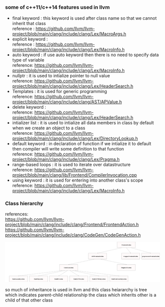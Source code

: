 ## 
### some of c++11/c++14 features used in llvm

* final keyword : this keyword is used after class name so that we cannot inherit that class   
reference : https://github.com/llvm/llvm-project/blob/main/clang/include/clang/Lex/MacroArgs.h  
* explicit keyword :   
reference : https://github.com/llvm/llvm-project/blob/main/clang/include/clang/Lex/MacroInfo.h    
* auto keyword : if use auto keyword then there is no need to specify data type of variable    
reference: https://github.com/llvm/llvm-project/blob/main/clang/include/clang/Lex/MacroInfo.h  
* nullptr : it is used to intialize pointer to null value  
reference: https://github.com/llvm/llvm-project/blob/main/clang/include/clang/Lex/HeaderSearch.h  
* Templates : it is used for generic programming    
reference: https://github.com/llvm/llvm-project/blob/main/clang/include/clang/AST/APValue.h  
* delete keyword :             
reference: https://github.com/llvm/llvm-project/blob/main/clang/include/clang/Lex/HeaderSearch.h  
* intializer list : it is used to intialize all data members in class by default when we create an object to a class   
reference: https://github.com/llvm/llvm-project/blob/main/clang/include/clang/Lex/DirectoryLookup.h  
* default  keyword : in declaration of function if we intialize it to default then compiler will write some definition to that function   
reference: https://github.com/llvm/llvm-project/blob/main/clang/include/clang/Lex/Pragma.h  
* range-based loops : it is used to iterate over datastructure     
reference: https://github.com/llvm/llvm-project/blob/main/clang/lib/Frontend/CompilerInvocation.cpp
* using keyword :  it is used for entering into another class's scope  
reference: https://github.com/llvm/llvm-project/blob/main/clang/include/clang/Lex/MacroInfo.h  


### Class hierarchy
references:  
  https://github.com/llvm/llvm-project/blob/main/clang/include/clang/Frontend/FrontendAction.h  
     https://github.com/llvm/llvm-project/blob/main/clang/include/clang/CodeGen/CodeGenAction.h
    
![tree](hello.png)

so much of inheritance is used in llvm and this class heiararchy is tree which indicates parent-child relationship the class which inherits other is a child of that other
class
                                                 
